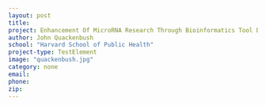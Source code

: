 ```yaml
---
layout: post
title:
project: Enhancement Of MicroRNA Research Through Bioinformatics Tool Development
author: John Quackenbush
school: "Harvard School of Public Health"
project-type: TestElement
image: "quackenbush.jpg"
category: none
email:
phone:
zip:
---
```

